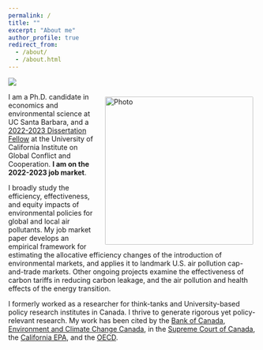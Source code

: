 ```yaml
---
permalink: /
title: ""
excerpt: "About me"
author_profile: true
redirect_from: 
  - /about/
  - /about.html
---
```


![](images/calepa_og.jpeg)

<img align="right" src="https://vthivierge.github.io/images/vincent1.jpg" alt="Photo" style="width: 300px; border-radius: 10px; padding: 8px 8px 8px 8px"/>

I am a Ph.D. candidate in economics and environmental science at UC Santa Barbara, and a <a href="https://ucigcc.org/people/#fellows">2022-2023 Dissertation Fellow</a> at the University of California Institute on Global Conflict and Cooperation. <b>I am on the 2022-2023 job market</b>. 


I broadly study the efficiency, effectiveness, and equity impacts of environmental policies for global and local air pollutants. My job market paper develops an empirical framework for estimating the allocative efficiency changes of the introduction of environmental markets, and applies it to landmark U.S. air pollution cap-and-trade markets. Other ongoing projects examine the effectiveness of carbon tariffs in reducing carbon leakage, and the air pollution and health effects of the energy transition.


I formerly worked as a researcher for think-tanks and University-based policy research institutes in Canada. I thrive to generate rigorous yet policy-relevant research. My work has been cited by the <a href="https://www.bankofcanada.ca/wp-content/uploads/2018/06/fsr-june2018.pdf">Bank of Canada</a>, <a href="https://publications.gc.ca/collections/collection_2021/eccc/En4-423-1-2021-eng.pdf">Environment and Climate Change Canada</a>, in the <a href="https://www.scc-csc.ca/case-dossier/info/af-ma-eng.aspx?cas=37627">Supreme Court of Canada</a>, the <a href="https://calepa.ca.gov/2021/04/21/press-release-carbon-neutrality-studies-identify-potential-paths-for-california-to-reach-2045-goal/">California EPA</a>, and the <a href="https://www.oecd.org/economy/surveys/Canada-2021-OECD-economic-survey-overview.pdf">OECD</a>.

<!--I published papers and reports on the impacts of carbon pricing on household gasoline consumption, industry competitiveness, and on the distributional implications for households.-->